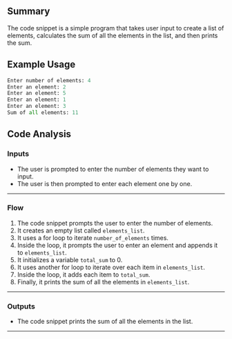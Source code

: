 ## Summary
The code snippet is a simple program that takes user input to create a list of elements, calculates the sum of all the elements in the list, and then prints the sum.

## Example Usage
```python
Enter number of elements: 4
Enter an element: 2
Enter an element: 5
Enter an element: 1
Enter an element: 3
Sum of all elements: 11
```

## Code Analysis
### Inputs
- The user is prompted to enter the number of elements they want to input.
- The user is then prompted to enter each element one by one.
___
### Flow
1. The code snippet prompts the user to enter the number of elements.
2. It creates an empty list called `elements_list`.
3. It uses a for loop to iterate `number_of_elements` times.
4. Inside the loop, it prompts the user to enter an element and appends it to `elements_list`.
5. It initializes a variable `total_sum` to 0.
6. It uses another for loop to iterate over each item in `elements_list`.
7. Inside the loop, it adds each item to `total_sum`.
8. Finally, it prints the sum of all the elements in `elements_list`.
___
### Outputs
- The code snippet prints the sum of all the elements in the list.
___

